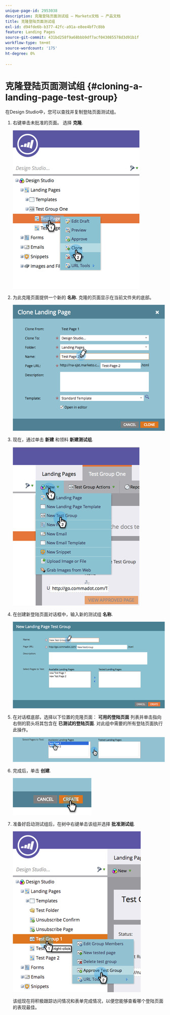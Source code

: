 ```yaml
---
unique-page-id: 2953038
description: 克隆登陆页面测试组 — Marketo文档 — 产品文档
title: 克隆登陆页面测试组
exl-id: d94fde6b-b377-42fc-a91a-e8ee4bf7c8bb
feature: Landing Pages
source-git-commit: 431bd258f9a68bbb9df7acf043085578d3d91b1f
workflow-type: tm+mt
source-wordcount: '175'
ht-degree: 0%

---
```


# 克隆登陆页面测试组 {#cloning-a-landing-page-test-group}

在Design Studio中，您可以查找并复制登陆页面测试组。

1. 右键单击未批准的页面。 选择 **克隆**.

   ![](assets/image2015-4-27-15-3a11-3a24.png)

1. 为此克隆页面提供一个新的 **名称**. 克隆的页面显示在当前文件夹的底部。

   ![](assets/image2015-4-27-16-3a10-3a10.png)

1. 现在，通过单击 **新建** 和领料 **新建测试组**.

   ![](assets/image2015-4-27-15-3a49-3a54.png)

1. 在创建新登陆页面对话框中，输入新的测试组 **名称**.

   ![](assets/image2015-4-27-15-3a58-3a13.png)

1. 在对话框底部，选择以下位置的克隆页面： **可用的登陆页面** 列表并单击指向右侧的箭头将其包含在 **已测试的登陆页面**. 对此组中需要的所有登陆页面执行此操作。

   ![](assets/image2015-4-27-16-3a3-3a22.png)

1. 完成后，单击 **创建**.

   ![](assets/image2015-4-27-16-3a7-3a50.png)

1. 准备好启动测试组后，在树中右键单击该组并选择 **批准测试组**.

   ![](assets/image2015-4-27-16-3a19-3a10.png)

   该组现在将积极跟踪访问情况和表单完成情况，以便您能够查看哪个登陆页面的表现最佳。
